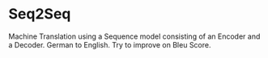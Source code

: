 # Seq2Seq

Machine Translation using a Sequence model consisting of an Encoder and a Decoder.
German to English.
Try to improve on Bleu Score.
